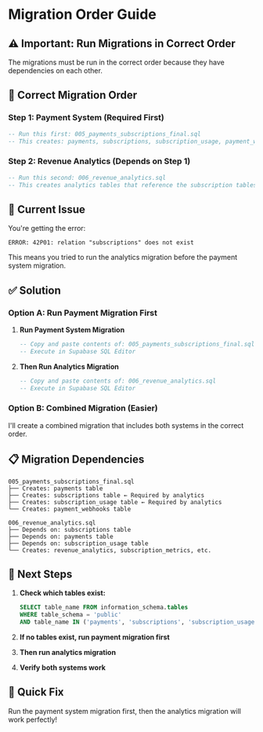 # Migration Order Guide

## ⚠️ Important: Run Migrations in Correct Order

The migrations must be run in the correct order because they have dependencies on each other.

## 🔢 Correct Migration Order

### Step 1: Payment System (Required First)

```sql
-- Run this first: 005_payments_subscriptions_final.sql
-- This creates: payments, subscriptions, subscription_usage, payment_webhooks tables
```

### Step 2: Revenue Analytics (Depends on Step 1)

```sql
-- Run this second: 006_revenue_analytics.sql
-- This creates analytics tables that reference the subscription tables
```

## 🚨 Current Issue

You're getting the error:

```
ERROR: 42P01: relation "subscriptions" does not exist
```

This means you tried to run the analytics migration before the payment system migration.

## ✅ Solution

### Option A: Run Payment Migration First

1. **Run Payment System Migration**

   ```sql
   -- Copy and paste contents of: 005_payments_subscriptions_final.sql
   -- Execute in Supabase SQL Editor
   ```

2. **Then Run Analytics Migration**
   ```sql
   -- Copy and paste contents of: 006_revenue_analytics.sql
   -- Execute in Supabase SQL Editor
   ```

### Option B: Combined Migration (Easier)

I'll create a combined migration that includes both systems in the correct order.

## 📋 Migration Dependencies

```
005_payments_subscriptions_final.sql
├── Creates: payments table
├── Creates: subscriptions table ← Required by analytics
├── Creates: subscription_usage table ← Required by analytics
└── Creates: payment_webhooks table

006_revenue_analytics.sql
├── Depends on: subscriptions table
├── Depends on: payments table
├── Depends on: subscription_usage table
└── Creates: revenue_analytics, subscription_metrics, etc.
```

## 🎯 Next Steps

1. **Check which tables exist:**

   ```sql
   SELECT table_name FROM information_schema.tables
   WHERE table_schema = 'public'
   AND table_name IN ('payments', 'subscriptions', 'subscription_usage');
   ```

2. **If no tables exist, run payment migration first**
3. **Then run analytics migration**
4. **Verify both systems work**

## 🔧 Quick Fix

Run the payment system migration first, then the analytics migration will work perfectly!
